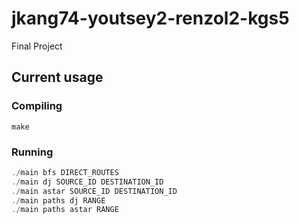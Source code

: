 # jkang74-youtsey2-renzol2-kgs5
Final Project

## Current usage

### Compiling
```
make
```

### Running
```java
./main bfs DIRECT_ROUTES
./main dj SOURCE_ID DESTINATION_ID
./main astar SOURCE_ID DESTINATION_ID
./main paths dj RANGE
./main paths astar RANGE
```
